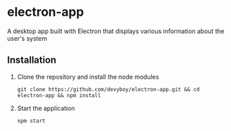 # electron-app
A desktop app built with Electron that displays various information about the user's system

## Installation
1. Clone the repository and install the node modules

   `git clone https://github.com/devyboy/electron-app.git && cd electron-app && npm install`
2. Start the application

   `npm start`
